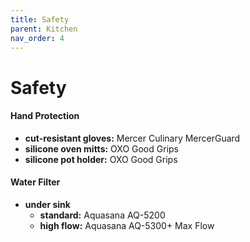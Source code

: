 ```yaml
---
title: Safety
parent: Kitchen
nav_order: 4
---
```

# Safety

#### Hand Protection

- **cut-resistant gloves:** Mercer Culinary MercerGuard
- **silicone oven mitts:** OXO Good Grips
- **silicone pot holder:** OXO Good Grips

#### Water Filter

- **under sink** 
	- **standard:** Aquasana AQ-5200
	- **high flow:** Aquasana AQ-5300+ Max Flow
